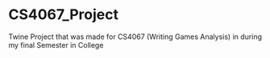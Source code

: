 # CS4067_Project
Twine Project that was made for CS4067 (Writing Games Analysis) in during my final Semester in College
